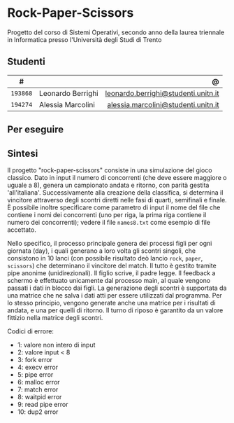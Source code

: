 # Rock-Paper-Scissors

Progetto del corso di Sistemi Operativi, secondo anno della laurea triennale in Informatica presso l'Università degli Studi di Trento

## Studenti

|     #    |                   |                 @                   |
|:--------:|-------------------|------------------------------------:|
| `193868` | Leonardo Berrighi | leonardo.berrighi@studenti.unitn.it |
| `194274` | Alessia Marcolini | alessia.marcolini@studenti.unitn.it |

## Per eseguire

## Sintesi

Il progetto "rock-paper-scissors" consiste in una simulazione del gioco classico.
Dato in input il numero di concorrenti (che deve essere maggiore o uguale a 8), genera un campionato andata e ritorno, con parità gestita 'all'italiana'. Successivamente alla creazione della classifica, si determina il vincitore attraverso degli scontri diretti nelle fasi di quarti, semifinali e finale. È possibile inoltre specificare come parametro di input il nome del file che contiene i nomi dei concorrenti (uno per riga, la prima riga contiene il numero dei concorrenti); vedere il file `names8.txt` come esempio di file accettato.

Nello specifico, il processo principale genera dei processi figli per ogni giornata (day), i quali generano a loro volta gli scontri singoli, che consistono in 10 lanci (con possibile risultato deò lancio `rock`, `paper`, `scissors`) che determinano il vincitore del match. Il tutto è gestito tramite pipe anonime (unidirezionali). Il figlio scrive, il padre legge. Il feedback a schermo è effettuato unicamente dal processo main, al quale vengono passati i dati in blocco dai figli. La generazione degli scontri è supportata da una matrice che ne salva i dati atti per essere utilizzati dal programma. Per lo stesso principio, vengono generate anche una matrice per i risultati di andata, e una per quelli di ritorno. Il turno di riposo è garantito da un valore fittizio nella matrice degli scontri.

Codici di errore:
* 1: valore non intero di input
* 2: valore input < 8
* 3: fork error
* 4: execv error
* 5: pipe error
* 6: malloc error
* 7: match error
* 8: waitpid error
* 9: read pipe error
* 10: dup2 error
